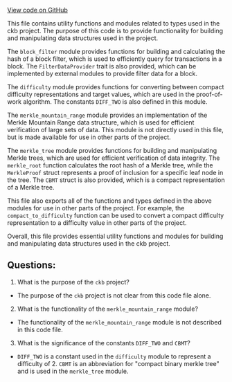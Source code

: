 [View code on GitHub](https://github.com/nervosnetwork/ckb/util/types/src/utilities/mod.rs)

This file contains utility functions and modules related to types used in the ckb project. The purpose of this code is to provide functionality for building and manipulating data structures used in the project.

The `block_filter` module provides functions for building and calculating the hash of a block filter, which is used to efficiently query for transactions in a block. The `FilterDataProvider` trait is also provided, which can be implemented by external modules to provide filter data for a block.

The `difficulty` module provides functions for converting between compact difficulty representations and target values, which are used in the proof-of-work algorithm. The constants `DIFF_TWO` is also defined in this module.

The `merkle_mountain_range` module provides an implementation of the Merkle Mountain Range data structure, which is used for efficient verification of large sets of data. This module is not directly used in this file, but is made available for use in other parts of the project.

The `merkle_tree` module provides functions for building and manipulating Merkle trees, which are used for efficient verification of data integrity. The `merkle_root` function calculates the root hash of a Merkle tree, while the `MerkleProof` struct represents a proof of inclusion for a specific leaf node in the tree. The `CBMT` struct is also provided, which is a compact representation of a Merkle tree.

This file also exports all of the functions and types defined in the above modules for use in other parts of the project. For example, the `compact_to_difficulty` function can be used to convert a compact difficulty representation to a difficulty value in other parts of the project.

Overall, this file provides essential utility functions and modules for building and manipulating data structures used in the ckb project.
## Questions: 
 1. What is the purpose of the `ckb` project?
- The purpose of the `ckb` project is not clear from this code file alone. 

2. What is the functionality of the `merkle_mountain_range` module?
- The functionality of the `merkle_mountain_range` module is not described in this code file. 

3. What is the significance of the constants `DIFF_TWO` and `CBMT`?
- `DIFF_TWO` is a constant used in the `difficulty` module to represent a difficulty of 2. `CBMT` is an abbreviation for "compact binary merkle tree" and is used in the `merkle_tree` module.